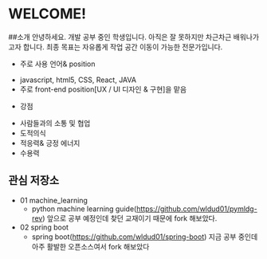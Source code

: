 WELCOME!
==

##소개
안녕하세요. 개발 공부 중인 학생입니다. 
아직은 잘 못하지만 차근차근 배워나가고자 합니다.
최종 목표는 자유롭게  작업 공간 이동이 가능한 전문가입니다.

* 주로 사용  언어& position 
- javascript, html5, CSS, React, JAVA
- 주로 front-end position[UX / UI 디자인 & 구현]을 맡음  

* 강점
- 사람들과의 소통 및 협업
- 도적의식
- 적응력& 긍정 에너지
- 수용력


## 관심 저장소
* 01 machine_learning
	* python machine learning guide(https://github.com/wldud01/pymldg-rev)
	앞으로 공부 예정인데 찾던 교재이기 때문에 fork 해보았다.
* 02 spring boot
	* spring boot(https://github.com/wldud01/spring-boot)
	지금 공부 중인데 아주 활발한 오픈소스여서 fork 해보았다
